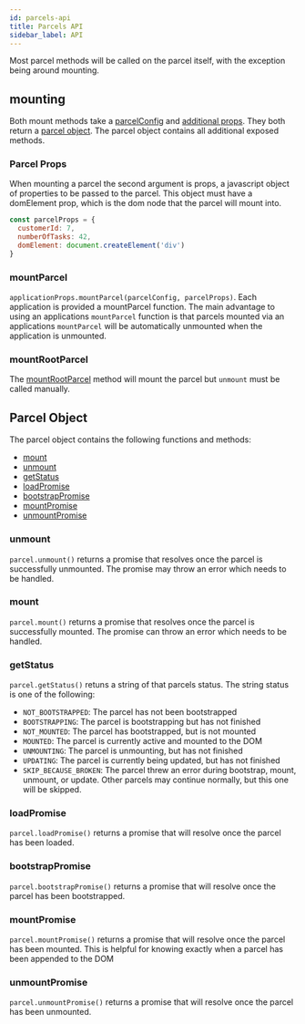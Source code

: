 ```yaml
---
id: parcels-api
title: Parcels API
sidebar_label: API
---
```


Most parcel methods will be called on the parcel itself, with the exception being around mounting.

## mounting

Both mount methods take a [parcelConfig](parcels-overview.md#parcel-configuration) and [additional props](parcels-api.md#parcel-props).
They both return a [parcel object](parcels-api.md#parcel-object). The parcel object contains all additional exposed methods.

### Parcel Props

When mounting a parcel the second argument is props, a javascript object of properties to be passed to the parcel. This object must have a domElement prop, which is the dom node that the parcel will mount into.

```js
const parcelProps = {
  customerId: 7,
  numberOfTasks: 42,
  domElement: document.createElement('div')
}
```

### mountParcel

`applicationProps.mountParcel(parcelConfig, parcelProps)`. Each application is provided a mountParcel function.
The main advantage to using an applications `mountParcel` function is that parcels mounted via an
applications `mountParcel` will be automatically unmounted when the application is unmounted.

### mountRootParcel

The [mountRootParcel](api.md#mountrootparcel) method will mount the parcel but `unmount` must be called manually.

## Parcel Object

The parcel object contains the following functions and methods:

- [mount](parcels-api.md#mount)
- [unmount](parcels-api.md#unmount)
- [getStatus](parcels-api.md#getstatus)
- [loadPromise](parcels-api.md#loadpromise)
- [bootstrapPromise](parcels-api.md#bootstrappromise)
- [mountPromise](parcels-api.md#mountpromise)
- [unmountPromise](parcels-api.md#unmountpromise)

### unmount

`parcel.unmount()` returns a promise that resolves once the parcel is successfully unmounted. The promise may throw an error which needs to be handled.

### mount

`parcel.mount()` returns a promise that resolves once the parcel is successfully mounted. The promise can throw an error which needs to be handled.

### getStatus

`parcel.getStatus()` retuns a string of that parcels status. The string status is one of the following:

- `NOT_BOOTSTRAPPED`: The parcel has not been bootstrapped
- `BOOTSTRAPPING`: The parcel is bootstrapping but has not finished
- `NOT_MOUNTED`: The parcel has bootstrapped, but is not mounted
- `MOUNTED`: The parcel is currently active and mounted to the DOM
- `UNMOUNTING`: The parcel is unmounting, but has not finished
- `UPDATING`: The parcel is currently being updated, but has not finished
- `SKIP_BECAUSE_BROKEN`: The parcel threw an error during bootstrap, mount, unmount, or update. Other parcels may continue normally, but this one will be skipped.

### loadPromise

`parcel.loadPromise()` returns a promise that will resolve once the parcel has been loaded.

### bootstrapPromise

`parcel.bootstrapPromise()` returns a promise that will resolve once the parcel has been bootstrapped.

### mountPromise

`parcel.mountPromise()` returns a promise that will resolve once the parcel has been mounted. This is helpful for knowing exactly when a parcel has been appended to the DOM

### unmountPromise

`parcel.unmountPromise()` returns a promise that will resolve once the parcel has been unmounted.